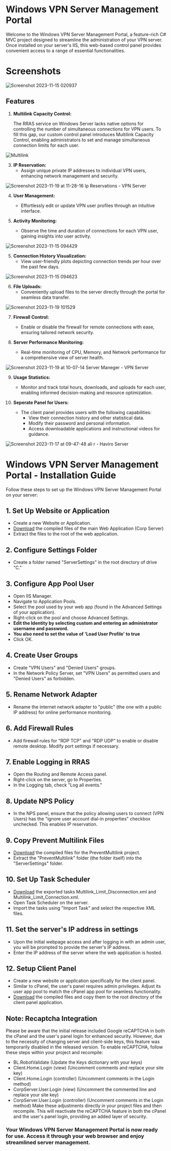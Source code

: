# Windows VPN Server Management Portal

Welcome to the Windows VPN Server Management Portal, a feature-rich C# MVC project designed to streamline the administration of your VPN server. Once installed on your server's IIS, this web-based control panel provides convenient access to a range of essential functionalities.

# Screenshots

![Screenshot 2023-11-15 020937](https://github.com/ali-rzb/VPN-Server-Control-Panel/assets/63366614/6c1b6384-272a-44ca-821b-5ce591447250)

## Features

1. **Multilink Capacity Control:**

   The RRAS service on Windows Server lacks native options for controlling the number of simultaneous connections for VPN users. To fill this gap, our custom control panel introduces Multilink Capacity Control, enabling administrators to set and manage simultaneous connection limits for each user.

   
![Multilink](https://github.com/ali-rzb/VPN-Server-Control-Panel/assets/63366614/9238a75f-d354-4a66-aae7-b6f79e34a998)


3. **IP Reservation:**
   - Assign unique private IP addresses to individual VPN users, enhancing network management and security.
  
![Screenshot 2023-11-19 at 11-28-16 Ip Reservations - VPN Server](https://github.com/ali-rzb/VPN-Server-Control-Panel/assets/63366614/99ce32ec-79f2-4b22-b85c-3cb2a93edbc5)


4. **User Management:**
   - Effortlessly edit or update VPN user profiles through an intuitive interface.

5. **Activity Monitoring:**
   - Observe the time and duration of connections for each VPN user, gaining insights into user activity.

![Screenshot 2023-11-15 094429](https://github.com/ali-rzb/VPN-Server-Control-Panel/assets/63366614/a86770cf-d75f-4ae9-b180-ea5499ff3162)

5. **Connection History Visualization:**
   - View user-friendly plots depicting connection trends per hour over the past few days.
  
![Screenshot 2023-11-15 094623](https://github.com/ali-rzb/VPN-Server-Control-Panel/assets/63366614/b5d0aa93-3bd6-48a4-a417-bd6bf900783e)


6. **File Uploads:**
   - Conveniently upload files to the server directly through the portal for seamless data transfer.
  

![Screenshot 2023-11-19 101529](https://github.com/ali-rzb/VPN-Server-Control-Panel/assets/63366614/31d3efac-7722-41ca-b5ce-1363696981bb)


7. **Firewall Control:**
   - Enable or disable the firewall for remote connections with ease, ensuring tailored network security.

8. **Server Performance Monitoring:**
   - Real-time monitoring of CPU, Memory, and Network performance for a comprehensive view of server health.
  

![Screenshot 2023-11-19 at 10-07-14 Server Maneger - VPN Server](https://github.com/ali-rzb/VPN-Server-Control-Panel/assets/63366614/762c7eb0-34b8-4d47-96f7-dbd00ab9754c)



9. **Usage Statistics:**
   - Monitor and track total hours, downloads, and uploads for each user, enabling informed decision-making and resource optimization.
  
11. **Seperate Panel for Users:**
      - The client panel provides users with the following capabilities:
         - View their connection history and other statistical data.
         - Modify their password and personal information.
         - Access downloadable applications and instructional videos for guidance.
    

![Screenshot 2023-11-17 at 09-47-48 ali r - Haviro Server](https://github.com/ali-rzb/VPN-Server-Control-Panel/assets/63366614/64ee123f-f97e-46bd-ba6d-2639b2937749)


# Windows VPN Server Management Portal - Installation Guide

Follow these steps to set up the Windows VPN Server Management Portal on your server:

## 1. Set Up Website or Application

- Create a new Website or Application.
- [Download](https://github.com/ali-rzb/VPN-Server-Control-Panel/releases/download/main/CorpServer.rar) the compiled files of the main Web Application (Corp Server)
- Extract the files to the root of the web application.

## 2. Configure Settings Folder

- Create a folder named "ServerSettings" in the root directory of drive "C."

## 3. Configure App Pool User

- Open IIS Manager.
- Navigate to Application Pools.
- Select the pool used by your web app (found in the Advanced Settings of your application).
- Right-click on the pool and choose Advanced Settings.
- **Edit the Identity by selecting custom and entering an administrator username and password.**
- **You also need to set the value of 'Load User Profile' to true**
- Click OK.

## 4. Create User Groups

- Create "VPN Users" and "Denied Users" groups.
- In the Network Policy Server, set "VPN Users" as permitted users and "Denied Users" as forbidden.

## 5. Rename Network Adapter

- Rename the internet network adapter to "public" (the one with a public IP address) for online performance monitoring.

## 6. Add Firewall Rules

- Add firewall rules for "RDP TCP" and "RDP UDP" to enable or disable remote desktop. Modify port settings if necessary.

## 7. Enable Logging in RRAS

- Open the Routing and Remote Access panel.
- Right-click on the server, go to Properties.
- In the Logging tab, check "Log all events."

## 8. Update NPS Policy

- In the NPS panel, ensure that the policy allowing users to connect (VPN Users) has the "ignore user account dial-in properties" checkbox unchecked. This enables IP reservation.

## 9. Copy Prevent Multilink Files

- [Download](https://github.com/ali-rzb/VPN-Server-Control-Panel/releases/download/main/PreventMultilink.rar) the compiled files for the PreventMultilink project.
- Extract the "PreventMultilink" folder (the folder itself) into the "ServerSettings" folder.

## 10. Set Up Task Scheduler

- [Download](https://github.com/ali-rzb/VPN-Server-Control-Panel/releases/download/main/PreventMultilink_Tasks.zip) the exported tasks Multilink_Limit_Disconnection.xml and Multilink_Limit_Connection.xml.
- Open Task Scheduler on the server.
- Import the tasks using "Import Task" and select the respective XML files.

## 11. Set the server's IP address in settings

- Upon the initial webpage access and after logging in with an admin user, you will be prompted to provide the server's IP address.
- Enter the IP address of the server where the web application is hosted.

## 12. Setup Client Panel
- Create a new website or application specifically for the client panel.
- Similar to cPanel, the user's panel requires admin privileges. Adjust its user app pool to match the cPanel app pool for seamless functionality.
- [Download](https://github.com/ali-rzb/VPN-Server-Control-Panel/releases/download/main/Client.rar) the compiled files and copy them to the root directory of the client panel application.

## Note: Recaptcha Integration
Please be aware that the initial release included Google reCAPTCHA in both the cPanel and the user's panel login for enhanced security. However, due to the necessity of changing server and client-side keys, this feature was temporarily disabled in the released version.
To enable reCAPTCHA, follow these steps within your project and recompile:
   - BL.RobotValidate (Update the Keys dictionary with your keys)
   - Client.Home.Login (view) (Uncomment comments and replace your site key)
   - Client.Home.Login (controller) (Uncomment comments in the Login method)
   - CorpServer.User.Login (view) (Uncomment the commented line and replace your site key)
   - CorpServer.User.Login (controller) (Uncomment comments in the Login method)
Make these adjustments directly in your project files and then recompile. This will reactivate the reCAPTCHA feature in both the cPanel and the user's panel login, providing an added layer of security.

### Your Windows VPN Server Management Portal is now ready for use. Access it through your web browser and enjoy streamlined server management.
